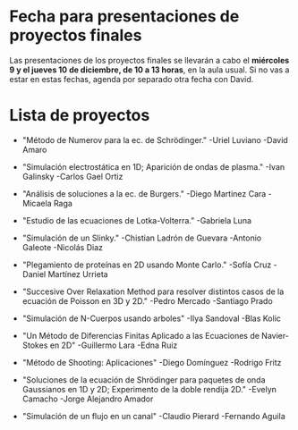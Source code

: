 # Fecha para presentaciones de proyectos finales

Las presentaciones de los proyectos finales se llevarán a cabo el **miércoles 9 y el jueves 10 de diciembre, de 10 a 13 horas**, en la aula usual. Si no vas a estar en estas fechas, agenda por separado otra fecha con David.


# Lista de proyectos
- "Método de Numerov para la ec. de Schrödinger."
-Uriel Luviano
-David Amaro

- "Simulación electrostática en 1D; Aparición de ondas de plasma."
-Ivan Galinsky
-Carlos Gael Ortiz 

- "Análisis de soluciones a la ec. de Burgers."
-Diego Martinez Cara 
-Micaela Raga

- "Estudio de las ecuaciones de Lotka-Volterra."
-Gabriela Luna

- "Simulación de un Slinky."
-Chistian Ladrón de Guevara
-Antonio Galeote 
-Nicolás Diaz

- "Plegamiento de proteínas en 2D usando Monte Carlo."
-Sofía Cruz
-Daniel Martínez Urrieta

- "Succesive Over Relaxation Method para resolver distintos casos de la ecuación de Poisson en 3D y 2D."
-Pedro Mercado
-Santiago Prado

- "Simulación de N-Cuerpos usando arboles"
-Ilya Sandoval
-Blas Kolic

- "Un Método de Diferencias Finitas Aplicado a las Ecuaciones de Navier-Stokes en 2D"
-Guillermo Lara
-Edna Ruiz

- "Método de Shooting: Aplicaciones"
-Diego Domínguez
-Rodrigo Fritz

- "Soluciones de la ecuación de Shrödinger para paquetes de onda Gaussianos en 1D y 2D; Experimento de la doble rendija 2D."
-Evelyn Camacho
-Jorge Alejandro Amador

- "Simulación de un flujo en un canal"
-Claudio Pierard
-Fernando Aguila
